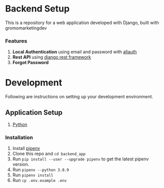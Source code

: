 # Backend Setup

This is a repository for a web application developed with Django, built with gromomarketingdev

### Features

1. **Local Authentication** using email and password with [allauth](https://pypi.org/project/django-allauth/)
2. **Rest API** using [django rest framework](http://www.django-rest-framework.org/)
3. **Forgot Password**

# Development

Following are instructions on setting up your development environment.


## Application Setup

1. [Python](https://www.python.org/downloads/release/python-389/)

### Installation

1. Install [pipenv](https://pypi.org/project/pipenv/)
2. Clone this repo and `cd backend_app`
3. Run `pip install --user --upgrade pipenv` to get the latest pipenv version.
4. Run `pipenv --python 3.8.9`
5. Run `pipenv install`
6. Run `cp .env.example .env`